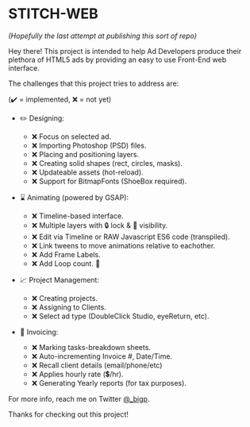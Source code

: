 STITCH-WEB
==========

*(Hopefully the last attempt at publishing this sort of repo)*

Hey there! This project is intended to help Ad Developers produce their plethora of HTML5 ads by providing an easy to use Front-End web interface.
 
The challenges that this project tries to address are:

(:heavy_check_mark: = implemented, :x: = not yet)

 - :pencil2: Designing:
   - :x: Focus on selected ad.
   - :x: Importing Photoshop (PSD) files.
   - :x: Placing and positioning layers.
   - :x: Creating solid shapes (rect, circles, masks).
   - :x: Updateable assets (hot-reload).
   - :x: Support for BitmapFonts (ShoeBox required).
 
 - :hourglass: Animating (powered by GSAP):
   - :x: Timeline-based interface.
   - :x: Multiple layers with :lock: lock & :eyes: visibility.
   - :x: Edit via Timeline or RAW Javascript ES6 code (transpiled).
   - :x: Link tweens to move animations relative to eachother.
   - :x: Add Frame Labels.
   - :x: Add Loop count. :repeat:
   
 - :chart_with_upwards_trend: Project Management:
   - :x: Creating projects.
   - :x: Assigning to Clients.
   - :x: Select ad type (DoubleClick Studio, eyeReturn, etc).
 
 - :blue_book: Invoicing:
   - :x: Marking tasks-breakdown sheets.
   - :x: Auto-incrementing Invoice #, Date/Time.
   - :x: Recall client details (email/phone/etc)
   - :x: Applies hourly rate (:heavy_dollar_sign:/hr).
   - :x: Generating Yearly reports (for tax purposes).
   
For more info, reach me on Twitter [@_bigp](https://twitter.com/_bigp).

Thanks for checking out this project!
   